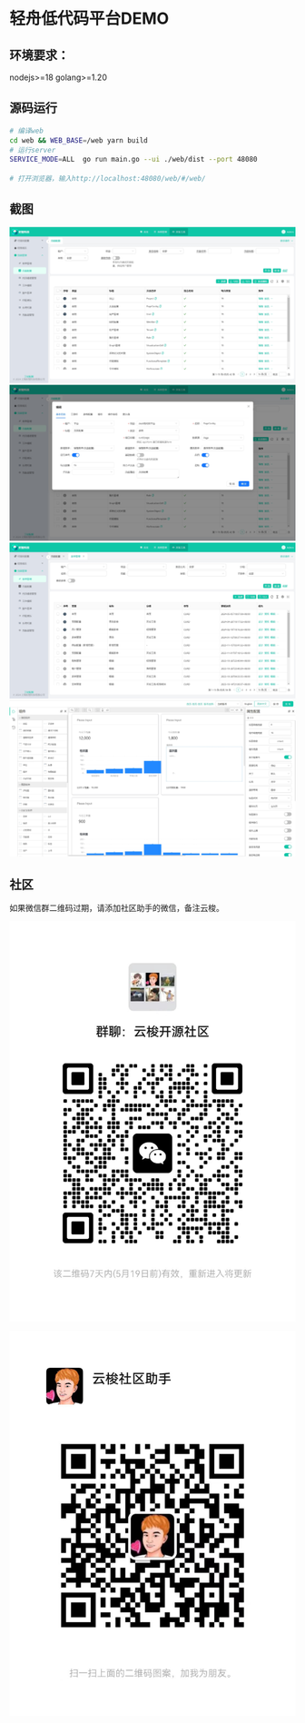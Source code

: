 # 轻舟低代码平台DEMO

## 环境要求：

nodejs>=18
golang>=1.20

## 源码运行

```bash
# 编译web
cd web && WEB_BASE=/web yarn build
# 运行server
SERVICE_MODE=ALL  go run main.go --ui ./web/dist --port 48080

# 打开浏览器，输入http://localhost:48080/web/#/web/
```
## 截图

![1](/images/screen1.png)
![2](/images/screen2.png)
![3](/images/screen3.png)
![4](/images/screen4.png)

## 社区

如果微信群二维码过期，请添加社区助手的微信，备注云梭。

![微信群](/images/wechat.jpg)

![社区助手](/images/assistant.jpg)